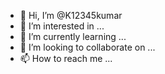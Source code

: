 - 👋 Hi, I’m @K12345kumar
- 👀 I’m interested in ...
- 🌱 I’m currently learning ...
- 💞️ I’m looking to collaborate on ...
- 📫 How to reach me ...

<!---
K12345kumar/K12345kumar is a ✨ special ✨ repository because its `README.md` (this file) appears on your GitHub profile.
You can click the Preview link to take a look at your changes.
--->
